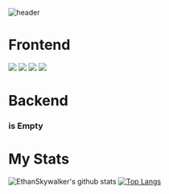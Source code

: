 

![header](https://capsule-render.vercel.app/api?type=waving&color=bfff00&height=300&section=header&text=Young%20Skywalker&fontColor=000000&fontSize=60)


<h1>Frontend</h1>
<div>
    <img src="https://img.shields.io/badge/React-61DAFB?style=for-the-badge&logo=React&logoColor=white">
    <img src="https://img.shields.io/badge/JavaScript-F7DF1E?style=for-the-badge&logo=JavaScript&logoColor=white">
    <img src="https://img.shields.io/badge/CSS3-1572B6?style=for-the-badge&logo=CSS3&logoColor=white">
    <img src="https://img.shields.io/badge/HTML5-E34F26?style=for-the-badge&logo=HTML5&logoColor=white">
</div>
<h1>Backend</h1>
<div>
  <h3>is Empty</h3>
</div>



<h1>My Stats</h1>

![EthanSkywalker's github stats](https://github-readme-stats.vercel.app/api?username=EthanSkywalker&show_icons=true)
[![Top Langs](https://github-readme-stats.vercel.app/api/top-langs/?username=EthanSkywalker)](https://github.com/EthanSkywalker/github-readme-stats)


